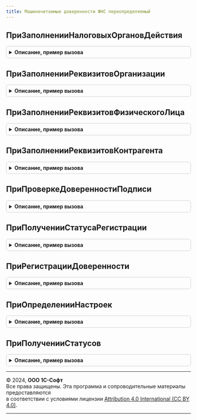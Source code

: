```yaml
---
title: Машиночитаемые доверенности ФНС переопределяемый
---
```



## ПриЗаполненииНалоговыхОргановДействия
<details style="margin: 1em 0; padding: 0.5em; border: 1px solid #ccc; border-radius: 6px;">

<summary style="font-weight: bold; cursor: pointer;">Описание, пример вызова</summary>

```bsl

// При заполнении налоговых органов действия.
//
// Параметры:
//  Организации - Массив, Неопределено
//  НалоговыеОрганыДействия - ТаблицаЗначений
//
Процедура ПриЗаполненииНалоговыхОргановДействия(Организации, НалоговыеОрганыДействия) Экспорт
```

Пример вызова
```bsl
МашиночитаемыеДоверенностиФНСПереопределяемый.ПриЗаполненииНалоговыхОргановДействия(Организации, НалоговыеОрганыДействия) 
```
</details>

## ПриЗаполненииРеквизитовОрганизации
<details style="margin: 1em 0; padding: 0.5em; border: 1px solid #ccc; border-radius: 6px;">

<summary style="font-weight: bold; cursor: pointer;">Описание, пример вызова</summary>

```bsl

// Вызывается в форме машиночитаемой доверенности для заполнения реквизитов организации при выборе доверителя и представителя,
// если выбран вид представителя/доверителя "Организация".
//
// Параметры:
//  Организация - ОпределяемыйТип.Организация - ссылка на организацию, реквизиты которой надо заполнить.
//  Реквизиты - Структура:
//                * ЭтоИндивидуальныйПредприниматель - Булево
//                * ЭтоИностраннаяОрганизация - Булево
//                * ЭтоФилиал - Булево
//                * НаименованиеПолное - Строка
//                * НаименованиеСокращенное - Строка
//                * ИНН - Строка
//                * КПП - Строка
//                * ОГРН - Строка
//                * ЭлектроннаяПочта - Строка
//                * ЭлектроннаяПочтаЗначение - Строка - в формате JSON, как его возвращает
//                  функция КонтактнаяИнформацияОбъекта общего модуля УправлениеКонтактнойИнформацией.
//                * Телефон - Строка
//                * ТелефонЗначение - Строка - в формате JSON, как его возвращает
//                  функция КонтактнаяИнформацияОбъекта общего модуля УправлениеКонтактнойИнформацией.
//                Заполняются для иностранной организации:
//                * НомерЗаписиОбАккредитации - Строка
//                * СтранаРегистрации - СправочникСсылка.СтраныМира
//                * СтранаРегистрацииКод - Строка
//                * РегистрационныйНомерВСтранеРегистрации - Строка
//                * НаименованиеРегистрирующегоОргана - Строка
//                * КодНалогоплательщикаВСтранеРегистрации - Строка
//                * ФактическийАдрес - Строка
//                * ФактическийАдресЗначение - Строка - в формате JSON, как его возвращает
//                  функция КонтактнаяИнформацияОбъекта общего модуля УправлениеКонтактнойИнформацией.
//                * ЮридическийАдресВСтранеРегистрации - Строка
//                * ЮридическийАдресВСтранеРегистрацииЗначение - Строка - в формате JSON, как его возвращает
//                  функция КонтактнаяИнформацияОбъекта общего модуля УправлениеКонтактнойИнформацией.
//                Заполняются для российской организации:
//                * НаименованиеУчредительногоДокумента - Строка
//                * ЮридическийАдрес - Строка
//                * ЮридическийАдресЗначение - Строка - в формате JSON, как его возвращает
//                  функция КонтактнаяИнформацияОбъекта общего модуля УправлениеКонтактнойИнформацией.
//                Заполняются для филиала:
//                * РегистрационныйНомерФилиала - Строка
//                Данные о физическом лице с правом действия без доверенности:
//                * ЛицоБезДоверенности - ОпределяемыйТип.ФизическоеЛицо
//                * РеквизитыЛицаБезДоверенности - см. ПриЗаполненииРеквизитовФизическогоЛица.Реквизиты
//
//  СтандартнаяОбработка - Булево - установите в Ложь, если нужно отменить заполнение реквизитов из подсистемы Организации
//
Процедура ПриЗаполненииРеквизитовОрганизации(Организация, Реквизиты, СтандартнаяОбработка) Экспорт
```

Пример вызова
```bsl
МашиночитаемыеДоверенностиФНСПереопределяемый.ПриЗаполненииРеквизитовОрганизации(Организация, Реквизиты, СтандартнаяОбработка) 
```
</details>

## ПриЗаполненииРеквизитовФизическогоЛица
<details style="margin: 1em 0; padding: 0.5em; border: 1px solid #ccc; border-radius: 6px;">

<summary style="font-weight: bold; cursor: pointer;">Описание, пример вызова</summary>

```bsl

// Вызывается в форме машиночитаемой доверенности для заполнения реквизитов физического лица при выборе доверителя и представителя,
// если выбран вид представителя/доверителя "Физическое лицо".
//
// Параметры:
//  ФизическоеЛицо - ОпределяемыйТип.ФизическоеЛицо - ссылка на физлицо, реквизиты которого надо заполнить.
//  Реквизиты - Структура:
//               * ЭтоИндивидуальныйПредприниматель - Булево
//               * ЭтоФизическоеЛицо - Булево
//               * ЭтоДолжностноеЛицо - Булево
//               * ДолжностьЛицаДоверителя - Строка
//               * Фамилия - Строка
//               * Имя - Строка
//               * Отчество - Строка
//               * Пол - Число - 1 - мужской, 2 - женский
//               * ИННФЛ - Строка
//               * СтраховойНомерПФР - Строка
//               * АдресРегистрации - Строка
//               * АдресРегистрацииЗначение - Строка - в формате JSON, как его возвращает
//                  функция КонтактнаяИнформацияОбъекта общего модуля УправлениеКонтактнойИнформацией.
//               * ЭлектроннаяПочта - Строка
//               * ЭлектроннаяПочтаЗначение - Строка - в формате JSON, как его возвращает
//                  функция КонтактнаяИнформацияОбъекта общего модуля УправлениеКонтактнойИнформацией.
//               * Телефон - Строка
//               * ТелефонЗначение - Строка - в формате JSON, как его возвращает
//                  функция КонтактнаяИнформацияОбъекта общего модуля УправлениеКонтактнойИнформацией.
//               * ДатаРождения - Дата
//               * ДокументВид - Строка
//               * ДокументНомер - Строка
//               * ДокументКемВыдан - Строка
//               * ДокументДатаВыдачи - Дата
//               * ДокументКодПодразделения - Строка - код подразделения в виде 999-999
//               * ДокументСрокДействия - Дата
//               * Гражданство - СправочникСсылка.СтраныМира
//               * БезГражданства - Булево
//               * МестоРождения - Строка
//               * НомерЗаписиЕдиногоРегистраНаселения - Строка
//
Процедура ПриЗаполненииРеквизитовФизическогоЛица(ФизическоеЛицо, Реквизиты) Экспорт
```

Пример вызова
```bsl
МашиночитаемыеДоверенностиФНСПереопределяемый.ПриЗаполненииРеквизитовФизическогоЛица(ФизическоеЛицо, Реквизиты) 
```
</details>

## ПриЗаполненииРеквизитовКонтрагента
<details style="margin: 1em 0; padding: 0.5em; border: 1px solid #ccc; border-radius: 6px;">

<summary style="font-weight: bold; cursor: pointer;">Описание, пример вызова</summary>

```bsl

// Вызывается в форме машиночитаемой доверенности для заполнения реквизитов контрагента при выборе доверителя и представителя,
// если выбран вид представителя/доверителя "Контрагент".
//
// Параметры:
//  Контрагент - ОпределяемыйТип.Контрагент - ссылка на контрагента, реквизиты которого надо заполнить.
//  Реквизиты - см. ПриЗаполненииРеквизитовОрганизации.Реквизиты
//
Процедура ПриЗаполненииРеквизитовКонтрагента(Контрагент, Реквизиты) Экспорт
```

Пример вызова
```bsl
МашиночитаемыеДоверенностиФНСПереопределяемый.ПриЗаполненииРеквизитовКонтрагента(Контрагент, Реквизиты) 
```
</details>

## ПриПроверкеДоверенностиПодписи
<details style="margin: 1em 0; padding: 0.5em; border: 1px solid #ccc; border-radius: 6px;">

<summary style="font-weight: bold; cursor: pointer;">Описание, пример вызова</summary>

```bsl

// Для выполнения прикладной проверки подписи по доверенности. Например, проверка соответствия реквизитов доверителя
// контрагенту, указанному в документе, и полномочий подписанта. Результаты проверки сохраняются в информационной базе.
//
// Параметры:
//  ДанныеДоверенности - Структура, ВыборкаИзРезультатаЗапроса:
//   * Ссылка - СправочникСсылка.МашиночитаемыеДоверенности
//   * ПодписанныйОбъект - ОпределяемыйТип.ПодписанныйОбъект - ссылка на подписанный объект.
//   * Полномочия - ТаблицаЗначений,  РезультатЗапроса - содержит реквизиты табличной части Полномочия справочника МашиночитаемыеДоверенности.
//   * Ограничения - ТаблицаЗначений, РезультатЗапроса - содержит реквизиты табличной части Ограничения справочника МашиночитаемыеДоверенности.
//  Сертификат - см. МашиночитаемыеДоверенностиФНС.ОтборДляДоверенностейПоСертификату.Сертификат
//  ПротоколПроверки - Соответствие из КлючИЗначение:
//   * Ключ - Строка - ключ проверки, для проверки полномочий и документа в протокол добавлены значения
//     с ключами "ПроверкаПолномочий" и "ПроверкаДокумента".
//   * Значение - см. МашиночитаемыеДоверенностиФНС.РезультатПроверкиДляПротокола
//
Процедура ПриПроверкеДоверенностиПодписи(ДанныеДоверенности, Сертификат, ПротоколПроверки) Экспорт
```

Пример вызова
```bsl
МашиночитаемыеДоверенностиФНСПереопределяемый.ПриПроверкеДоверенностиПодписи(ДанныеДоверенности, Сертификат, ПротоколПроверки) 
```
</details>

## ПриПолученииСтатусаРегистрации
<details style="margin: 1em 0; padding: 0.5em; border: 1px solid #ccc; border-radius: 6px;">

<summary style="font-weight: bold; cursor: pointer;">Описание, пример вызова</summary>

```bsl

// Переопределяет описание состояния доверенности в реестре Федеральной таможенной службы или другом.
//
// Параметры:
//  Доверенность - СправочникСсылка.МашиночитаемыеДоверенности
//  РегистрацияВРеестре - Структура:
//   * ПоказыватьРегистрироватьВРеестре - Булево - показывать флажок регистрации в реестре.
//   * ЗаголовокФлажкаРегистрации - Строка - заголовок флажка регистрации в реестре.
//   * ПодсказкаРегистрации - Строка - подсказка флажка регистрации.
//   * ЗарегистрированаВРеестре - Неопределено, Булево - признак необходимости регистрации в реестре.
//      Если указано Неопределено, требуется заполнить, если Булево - запомнить.
//   * СостояниеРегистрации - Строка, ФорматированнаяСтрока
//   * ПодсказкаСостояния - Строка - подсказка состояния регистрации.
//   * Картинка - Строка - имя картинки статуса в строке состояния.
//   * ПолномочияПриОткрытии - Неопределено, Массив из Строка - список кодов полномочий, переданных в параметре при открытии
//     формы. Можно анализировать и не отображать флажок регистрации, если полномочия относятся к другой подсистеме.
//   * ВыбранныеПолномочия - Структура:
//     ** Полномочия -  ТаблицаЗначений
//     ** Ограничения - ТаблицаЗначений
//   * КодыПолномочийДляДобавления - Массив из Строка - коды полномочий, которые предлагать добавить при выборе флажка регистрации.
//     Если одно из них уже выбрано, предложение о добавлении не выводится.
//
Процедура ПриПолученииСтатусаРегистрации(Доверенность, РегистрацияВРеестре) Экспорт
```

Пример вызова
```bsl
МашиночитаемыеДоверенностиФНСПереопределяемый.ПриПолученииСтатусаРегистрации(Доверенность, РегистрацияВРеестре) 
```
</details>

## ПриРегистрацииДоверенности
<details style="margin: 1em 0; padding: 0.5em; border: 1px solid #ccc; border-radius: 6px;">

<summary style="font-weight: bold; cursor: pointer;">Описание, пример вызова</summary>

```bsl

// Переопределяет процедуру регистрации в реестре Федеральной таможенной службы или другом.
//
// Параметры:
//  Доверенность - СправочникСсылка.МашиночитаемыеДоверенности
//
Процедура ПриРегистрацииДоверенности(Доверенность) Экспорт
```

Пример вызова
```bsl
МашиночитаемыеДоверенностиФНСПереопределяемый.ПриРегистрацииДоверенности(Доверенность) 
```
</details>

## ПриОпределенииНастроек
<details style="margin: 1em 0; padding: 0.5em; border: 1px solid #ccc; border-radius: 6px;">

<summary style="font-weight: bold; cursor: pointer;">Описание, пример вызова</summary>

```bsl

// Переопределяет процедуру настроек формы списка для реестра Федеральной таможенной службы или другого.
//
// Параметры:
//  Настройки - Структура:
//   * ПоказыватьСтатусВФормеСписка - Булево - показывать статус в реестре в форме списка.
//   * ЗаголовокКолонкиСтатуса      - Строка - заголовок колонки статуса в форме списка.
//   * КартинкаКолонкиСтатуса       - Картинка - картинка колонки статуса в форме списка.
//   * КоллекцияКартинокДляСтроки   - Картинка - коллекция для картинки строки.
//
Процедура ПриОпределенииНастроек(Настройки) Экспорт
```

Пример вызова
```bsl
МашиночитаемыеДоверенностиФНСПереопределяемый.ПриОпределенииНастроек(Настройки) 
```
</details>

## ПриПолученииСтатусов
<details style="margin: 1em 0; padding: 0.5em; border: 1px solid #ccc; border-radius: 6px;">

<summary style="font-weight: bold; cursor: pointer;">Описание, пример вызова</summary>

```bsl

// Переопределяет процедуру получения статусов доверенностей для реестра Федеральной таможенной службы или другого.
//
// Параметры:
//  Доверенности - Массив из СправочникСсылка.МашиночитаемыеДоверенности
//  Статусы - Соответствие из КлючИЗначение:
//   * Ключ     - СправочникСсылка.МашиночитаемыеДоверенности
//   * Значение - Структура:
//                 ** ИндексКартинки - Число - картинка колонки статуса в форме списка.
//                 ** Статус         - Строка
//
Процедура ПриПолученииСтатусов(Доверенности, Статусы) Экспорт
```

Пример вызова
```bsl
МашиночитаемыеДоверенностиФНСПереопределяемый.ПриПолученииСтатусов(Доверенности, Статусы) 
```
</details>

---

© 2024, **ООО 1С-Софт**  
Все права защищены. Эта программа и сопроводительные материалы предоставляются  
в соответствии с условиями лицензии [Attribution 4.0 International (CC BY 4.0)](https://creativecommons.org/licenses/by/4.0/legalcode).

---
